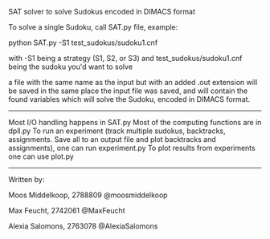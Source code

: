 SAT solver to solve Sudokus encoded in DIMACS format

To solve a single Sudoku, call SAT.py file, example:

python SAT.py -S1 test_sudokus/sudoku1.cnf

with -S1 being a strategy (S1, S2, or S3)
and test_sudokus/sudoku1.cnf being the sudoku you'd want to solve

a file with the same name as the input but with an added .out extension will be saved in the same place the input file was saved,
and will contain the found variables which will solve the Sudoku, encoded in DIMACS format.

------------------------------------------------------

Most I/O handling happens in SAT.py
Most of the computing functions are in dpll.py
To run an experiment (track multiple sudokus, backtracks, assignments. Save all to an output file and plot backtracks and assignments),
one can run experiment.py
To plot results from experiments one can use plot.py

--------------------------------------------------------

Written by:

Moos Middelkoop, 2788809
@moosmiddelkoop 

Max Feucht, 2742061
@MaxFeucht

Alexia Salomons, 2763078
@AlexiaSalomons